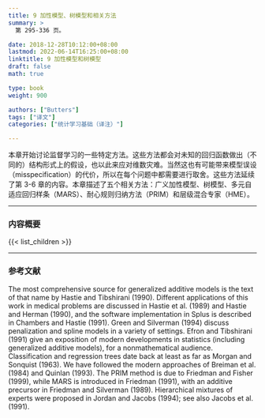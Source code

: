 ```yaml
---
title: 9 加性模型、树模型和相关方法
summary: >
  第 295-336 页。

date: 2018-12-28T10:12:00+08:00
lastmod: 2022-06-14T16:25:00+08:00
linktitle: 9 加性模型和树模型
draft: false
math: true

type: book
weight: 900

authors: ["Butters"]
tags: ["译文"]
categories: ["统计学习基础（译注）"]

---
```


本章开始讨论监督学习的一些特定方法。这些方法都会对未知的回归函数做出（不同的）结构形式上的假设，也以此来应对维数灾难。当然这也有可能带来模型误设（misspecification）的代价，所以在每个问题中都需要进行取舍。这些方法延续了第 3-6 章的内容。本章描述了五个相关方法：广义加性模型、树模型、多元自适应回归样条（MARS）、耐心规则归纳方法（PRIM）和层级混合专家（HME）。

----------
### 内容概要
{{< list_children >}}

----------
### 参考文献

The most comprehensive source for generalized additive models is the text
of that name by Hastie and Tibshirani (1990). Different applications of
this work in medical problems are discussed in Hastie et al. (1989) and
Hastie and Herman (1990), and the software implementation in Splus is
described in Chambers and Hastie (1991). Green and Silverman (1994)
discuss penalization and spline models in a variety of settings. Efron and
Tibshirani (1991) give an exposition of modern developments in statistics
(including generalized additive models), for a nonmathematical audience.
Classification and regression trees date back at least as far as Morgan and
Sonquist (1963). We have followed the modern approaches of Breiman et
al. (1984) and Quinlan (1993). The PRIM method is due to Friedman
and Fisher (1999), while MARS is introduced in Friedman (1991), with an
additive precursor in Friedman and Silverman (1989). Hierarchical mixtures
of experts were proposed in Jordan and Jacobs (1994); see also Jacobs et
al. (1991).